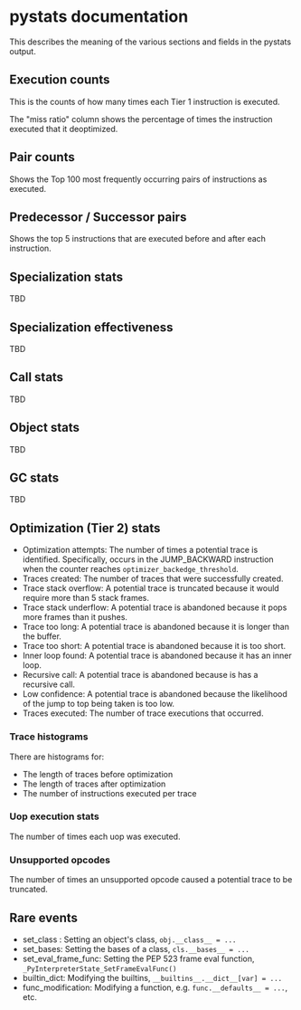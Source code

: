 # pystats documentation

This describes the meaning of the various sections and fields in the pystats output.

## Execution counts

This is the counts of how many times each Tier 1 instruction is executed.

The "miss ratio" column shows the percentage of times the instruction executed that it deoptimized.

## Pair counts

Shows the Top 100 most frequently occurring pairs of instructions as executed.

## Predecessor / Successor pairs

Shows the top 5 instructions that are executed before and after each instruction.

## Specialization stats

TBD

## Specialization effectiveness

TBD

## Call stats

TBD

## Object stats

TBD

## GC stats

TBD

## Optimization (Tier 2) stats

- Optimization attempts: The number of times a potential trace is identified.
  Specifically, occurs in the JUMP_BACKWARD instruction when the counter reaches
  `optimizer_backedge_threshold`.
- Traces created: The number of traces that were successfully created.
- Trace stack overflow: A potential trace is truncated because it would require
  more than 5 stack frames.
- Trace stack underflow: A potential trace is abandoned because it pops more
  frames than it pushes.
- Trace too long: A potential trace is abandoned because it is longer than the buffer.
- Trace too short: A potential trace is abandoned because it is too short.
- Inner loop found: A potential trace is abandoned because it has an inner loop.
- Recursive call: A potential trace is abandoned because is has a recursive
  call.
- Low confidence: A potential trace is abandoned because the likelihood of the
  jump to top being taken is too low.
- Traces executed: The number of trace executions that occurred.

### Trace histograms

There are histograms for:

- The length of traces before optimization
- The length of traces after optimization
- The number of instructions executed per trace

### Uop execution stats

The number of times each uop was executed.

### Unsupported opcodes

The number of times an unsupported opcode caused a potential trace to be truncated.

## Rare events

- set_class : Setting an object's class, `obj.__class__ = ...`
- set_bases: Setting the bases of a class, `cls.__bases__ = ...`
- set_eval_frame_func: Setting the PEP 523 frame eval function,
  `_PyInterpreterState_SetFrameEvalFunc()`
- builtin_dict: Modifying the builtins, `__builtins__.__dict__[var] = ...`
- func_modification: Modifying a function, e.g. `func.__defaults__ = ...`, etc.